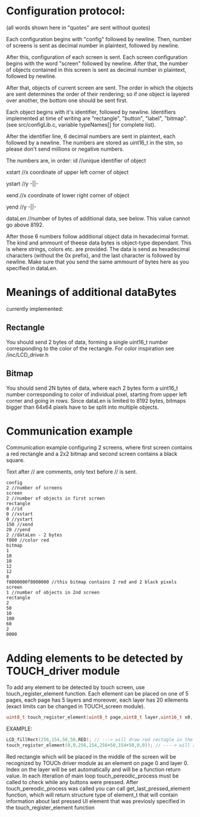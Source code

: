 
# Configuration protocol:

(all words shown here in "quotes" are sent without quotes)

Each configuration begins with "config" followed by newline. Then, number of screens is sent as decimal number in plaintext, followed by newline.

After this, configuration of each screen is sent. Each screen configuration begins with the word "screen" followed by newline. After that, the number of objects contained in this screen is sent as decimal number in plaintext, followed by newline.

After that, objects of current screen are sent. The order in which the objects are sent determines the order of their rendering; so if one object is layered over another, the bottom one should be sent first.

Each object begins with it's identifier, followed by newline. Identifiers implemented at time of writing are "rectangle", "button", "label", "bitmap". (see src/configLib.c, variable typeNames[] for complete list).

After the identifier line, 6 decimal numbers are sent in plaintext, each followed by a newline. The numbers are stored as uint16_t in the stm, so please don't send millions or negative numbers.

The numbers are, in order:
id //unique identifier of object

xstart //x coordinate of upper left corner of object

ystart //y -||-

xend   //x coordinate of lower right corner of object

yend   //y -||-

dataLen //number of bytes of additional data, see below. This value cannot go above 8192.

After those 6 numbers follow additional object data in hexadecimal format. The kind and ammount of theese data bytes is object-type dependant. This is where strings, colors etc. are provided. The data is send as hexadecimal characters (without the 0x prefix), and the last character is followed by newline. Make sure that you send the same ammount of bytes here as you specified in dataLen.

# Meanings of additional dataBytes

currently implemented:

## Rectangle
You should send 2 bytes of data, forming a single uint16_t number corresponding to the color of the rectangle. For color inspiration see /inc/LCD_driver.h

## Bitmap
You should send 2N bytes of data, where each 2 bytes form a uint16_t number corresponding to color of individual pixel, starting from upper left corner and going in rows.
Since dataLen is limited to 8192 bytes, bitmaps bigger than 64x64 pixels have to be split into multiple objects.

# Communication example

Communication example configuring 2 screens, where first screen contains a red rectangle and a 2x2 bitmap and second screen contains a black square.

Text after // are comments, only text before // is sent.

```
config
2 //number of screens
screen
2 //number of objects in first screen
rectangle
0 //id
0 //xstart
0 //ystart
150 //xend
20 //yend
2 //dataLen - 2 bytes
f800 //color red
bitmap
1
10
10
12
12
8
f8000000f8000000 //this bitmap contains 2 red and 2 black pixels
screen
1 //number of objects in 2nd screen
rectangle
2
50
10
100
60
2
0000

```

# Adding elements to be detected by TOUCH_driver module

To add any element to be detected by touch screen, use touch_register_element function. Each ellement can be placed on one of 5 pages, each page has 5 layers and moreover, each layer has 20 ellements (exact limits can be changed in TOUCH_screen module). 
```C
uint8_t touch_register_element(uint8_t page,uint8_t layer,uint16_t x0, uint16_t y0, uint16_t x1, uint16_t y1,uint16_t element_type, uint32_t element_pointer);
```
EXAMPLE:
```C	
LCD_fillRect(256,154,50,50,RED); // ---> will draw red rectagle in the middle of the sreen
touch_register_element(0,0,256,154,256+50,154+50,0,0)); // ----> will add coodinates of the red rectangle to be recognized as a ellement 
```
Red rectangle which will be placed in the middle of the screen will be recognized by TOUCh driver module as an element on page 0 and layer 0. Index on the layer will be set automatically and will be a function return value. In each itteration of main loop touch_pereodic_process must be called to check while any buttons were pressed. After touch_pereodic_process was called you can call get_last_pressed_element function, which will return structure type of element_t that will contain information about last pressed UI element that was previosly specified in the touch_register_element function


